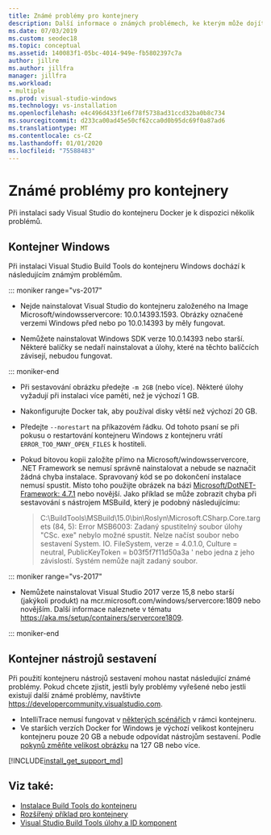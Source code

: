 ```yaml
---
title: Známé problémy pro kontejnery
description: Další informace o známých problémech, ke kterým může dojít při instalaci Visual Studio Build Tools do kontejneru Windows.
ms.date: 07/03/2019
ms.custom: seodec18
ms.topic: conceptual
ms.assetid: 140083f1-05bc-4014-949e-fb5802397c7a
author: jillre
ms.author: jillfra
manager: jillfra
ms.workload:
- multiple
ms.prod: visual-studio-windows
ms.technology: vs-installation
ms.openlocfilehash: e4c496d433f1e6f78f5738ad31ccd32ba0b8c734
ms.sourcegitcommit: d233ca00ad45e50cf62cca0d0b95dc69f0a87ad6
ms.translationtype: MT
ms.contentlocale: cs-CZ
ms.lasthandoff: 01/01/2020
ms.locfileid: "75588483"
---
```

# <a name="known-issues-for-containers"></a>Známé problémy pro kontejnery

Při instalaci sady Visual Studio do kontejneru Docker je k dispozici několik problémů.

## <a name="windows-container"></a>Kontejner Windows

Při instalaci Visual Studio Build Tools do kontejneru Windows dochází k následujícím známým problémům.

::: moniker range="vs-2017"

* Nejde nainstalovat Visual Studio do kontejneru založeného na Image Microsoft/windowsservercore: 10.0.14393.1593. Obrázky označené verzemi Windows před nebo po 10.0.14393 by měly fungovat.

* Nemůžete nainstalovat Windows SDK verze 10.0.14393 nebo starší. Některé balíčky se nedaří nainstalovat a úlohy, které na těchto balíčcích závisejí, nebudou fungovat.

::: moniker-end

* Při sestavování obrázku předejte `-m 2GB` (nebo více). Některé úlohy vyžadují při instalaci více paměti, než je výchozí 1 GB.
* Nakonfigurujte Docker tak, aby používal disky větší než výchozí 20 GB.
* Předejte `--norestart` na příkazovém řádku. Od tohoto psaní se při pokusu o restartování kontejneru Windows z kontejneru vrátí `ERROR_TOO_MANY_OPEN_FILES` k hostiteli.
* Pokud bitovou kopii založíte přímo na Microsoft/windowsservercore, .NET Framework se nemusí správně nainstalovat a nebude se naznačit žádná chyba instalace. Spravovaný kód se po dokončení instalace nemusí spustit. Místo toho použijte obrázek na bázi [Microsoft/DotNET-Framework: 4.7.1](https://hub.docker.com/r/microsoft/dotnet-framework) nebo novější. Jako příklad se může zobrazit chyba při sestavování s nástrojem MSBuild, který je podobný následujícímu:

  > C:\BuildTools\MSBuild\15.0\bin\Roslyn\Microsoft.CSharp.Core.targets (84, 5): Error MSB6003: Zadaný spustitelný soubor úlohy "CSc. exe" nebylo možné spustit. Nelze načíst soubor nebo sestavení System. IO. FileSystem, verze = 4.0.1.0, Culture = neutral, PublicKeyToken = b03f5f7f11d50a3a ' nebo jedna z jeho závislostí. Systém nemůže najít zadaný soubor.

::: moniker range="vs-2017"

* Nemůžete nainstalovat Visual Studio 2017 verze 15,8 nebo starší (jakýkoli produkt) na mcr.microsoft.com/windows/servercore:1809 nebo novějším. Další informace naleznete v tématu https://aka.ms/setup/containers/servercore1809.

::: moniker-end

## <a name="build-tools-container"></a>Kontejner nástrojů sestavení

Při použití kontejneru nástrojů sestavení mohou nastat následující známé problémy. Pokud chcete zjistit, jestli byly problémy vyřešené nebo jestli existují další známé problémy, navštivte https://developercommunity.visualstudio.com.

* IntelliTrace nemusí fungovat v [některých scénářích](https://github.com/Microsoft/vstest/issues/940) v rámci kontejneru.
* Ve starších verzích Docker for Windows je výchozí velikost kontejneru kontejneru pouze 20 GB a nebude odpovídat nástrojům sestavení. Podle [pokynů změňte velikost obrázku](/virtualization/windowscontainers/manage-containers/container-storage#storage-limits) na 127 GB nebo více.

[!INCLUDE[install_get_support_md](includes/install_get_support_md.md)]

## <a name="see-also"></a>Viz také:

* [Instalace Build Tools do kontejneru](build-tools-container.md)
* [Rozšířený příklad pro kontejnery](advanced-build-tools-container.md)
* [Visual Studio Build Tools úlohy a ID komponent](workload-component-id-vs-build-tools.md)
